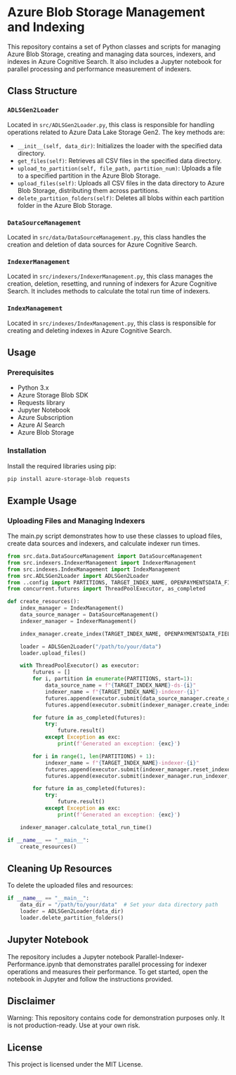 # Azure Blob Storage Management and Indexing

This repository contains a set of Python classes and scripts for managing Azure Blob Storage, creating and managing data sources, indexers, and indexes in Azure Cognitive Search. It also includes a Jupyter notebook for parallel processing and performance measurement of indexers.

## Class Structure

### `ADLSGen2Loader`

Located in `src/ADLSGen2Loader.py`, this class is responsible for handling operations related to Azure Data Lake Storage Gen2. The key methods are:
- `__init__(self, data_dir)`: Initializes the loader with the specified data directory.
- `get_files(self)`: Retrieves all CSV files in the specified data directory.
- `upload_to_partition(self, file_path, partition_num)`: Uploads a file to a specified partition in the Azure Blob Storage.
- `upload_files(self)`: Uploads all CSV files in the data directory to Azure Blob Storage, distributing them across partitions.
- `delete_partition_folders(self)`: Deletes all blobs within each partition folder in the Azure Blob Storage.

### `DataSourceManagement`

Located in `src/data/DataSourceManagement.py`, this class handles the creation and deletion of data sources for Azure Cognitive Search.

### `IndexerManagement`

Located in `src/indexers/IndexerManagement.py`, this class manages the creation, deletion, resetting, and running of indexers for Azure Cognitive Search. It includes methods to calculate the total run time of indexers.

### `IndexManagement`

Located in `src/indexes/IndexManagement.py`, this class is responsible for creating and deleting indexes in Azure Cognitive Search.

## Usage

### Prerequisites

- Python 3.x
- Azure Storage Blob SDK
- Requests library
- Jupyter Notebook
- Azure Subscription
- Azure AI Search
- Azure Blob Storage

### Installation

Install the required libraries using pip:
```bash
pip install azure-storage-blob requests
```

## Example Usage

### Uploading Files and Managing Indexers

The main.py script demonstrates how to use these classes to upload files, create data sources and indexers, and calculate indexer run times.

```python
from src.data.DataSourceManagement import DataSourceManagement
from src.indexers.IndexerManagement import IndexerManagement
from src.indexes.IndexManagement import IndexManagement
from src.ADLSGen2Loader import ADLSGen2Loader
from ..config import PARTITIONS, TARGET_INDEX_NAME, OPENPAYMENTSDATA_FIELDS, OPENPAYMENTSDATA_FIELD_MAPPINGS
from concurrent.futures import ThreadPoolExecutor, as_completed

def create_resources():
    index_manager = IndexManagement()
    data_source_manager = DataSourceManagement()
    indexer_manager = IndexerManagement()

    index_manager.create_index(TARGET_INDEX_NAME, OPENPAYMENTSDATA_FIELDS)

    loader = ADLSGen2Loader("/path/to/your/data")
    loader.upload_files()

    with ThreadPoolExecutor() as executor:
        futures = []
        for i, partition in enumerate(PARTITIONS, start=1):
            data_source_name = f"{TARGET_INDEX_NAME}-ds-{i}"
            indexer_name = f"{TARGET_INDEX_NAME}-indexer-{i}"
            futures.append(executor.submit(data_source_manager.create_data_source, data_source_name, partition))
            futures.append(executor.submit(indexer_manager.create_indexer, indexer_name, data_source_name, OPENPAYMENTSDATA_FIELD_MAPPINGS))

        for future in as_completed(futures):
            try:
                future.result()
            except Exception as exc:
                print(f'Generated an exception: {exc}')

        for i in range(1, len(PARTITIONS) + 1):
            indexer_name = f"{TARGET_INDEX_NAME}-indexer-{i}"
            futures.append(executor.submit(indexer_manager.reset_indexer, indexer_name))
            futures.append(executor.submit(indexer_manager.run_indexer, indexer_name))

        for future in as_completed(futures):
            try:
                future.result()
            except Exception as exc:
                print(f'Generated an exception: {exc}')

    indexer_manager.calculate_total_run_time()

if __name__ == "__main__":
    create_resources()
```

## Cleaning Up Resources

To delete the uploaded files and resources:

```python
if __name__ == "__main__":
    data_dir = "/path/to/your/data"  # Set your data directory path
    loader = ADLSGen2Loader(data_dir)
    loader.delete_partition_folders()
```

## Jupyter Notebook

The repository includes a Jupyter notebook Parallel-Indexer-Performance.ipynb that demonstrates parallel processing for indexer operations and measures their performance. To get started, open the notebook in Jupyter and follow the instructions provided.

## Disclaimer

Warning: This repository contains code for demonstration purposes only. It is not production-ready. Use at your own risk.

## License

This project is licensed under the MIT License.